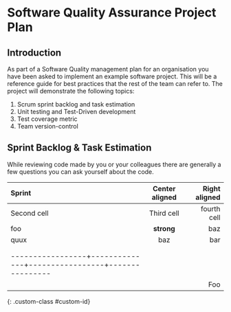 # Software Quality Assurance Project Plan #
## Introduction ## 

As part of a Software Quality management plan for an organisation you have been asked to implement an example software project. This will be a reference guide for best practices that the rest of the team can refer to. The project will demonstrate the following topics:

1. Scrum sprint backlog and task estimation
2. Unit testing and Test-Driven development
3. Test coverage metric
4. Team version-control 


## Sprint Backlog & Task Estimation ##
While reviewing code made by you or your colleagues there are generally a few questions you can ask yourself about the code.

| Sprint | Center aligned  | Right aligned  |
|:-------------|:---------------:|---------------:|
| Second cell  | Third cell      | fourth cell    |
| foo          | **strong**      | baz            |
| quux         | baz             | bar            |
|              |                 |                |
||              |                 |                |
|-----------------+--------------+-----------------+----------------|
|              |                 | Foo            |
{: .custom-class #custom-id}

